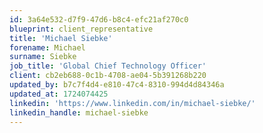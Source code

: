 ```yaml
---
id: 3a64e532-d7f9-47d6-b8c4-efc21af270c0
blueprint: client_representative
title: 'Michael Siebke'
forename: Michael
surname: Siebke
job_title: 'Global Chief Technology Officer'
client: cb2eb688-0c1b-4708-ae04-5b391268b220
updated_by: b7c7f4d4-e810-47c4-8310-994d4d84346a
updated_at: 1724074425
linkedin: 'https://www.linkedin.com/in/michael-siebke/'
linkedin_handle: michael-siebke
---
```

